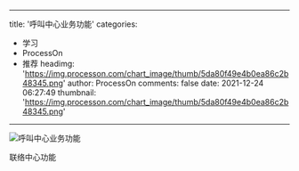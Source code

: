 
---
title: '呼叫中心业务功能'
categories: 
 - 学习
 - ProcessOn
 - 推荐
headimg: 'https://img.processon.com/chart_image/thumb/5da80f49e4b0ea86c2b48345.png'
author: ProcessOn
comments: false
date: 2021-12-24 06:27:49
thumbnail: 'https://img.processon.com/chart_image/thumb/5da80f49e4b0ea86c2b48345.png'
---

<div>   
<img class="thumb" alt="呼叫中心业务功能" src="https://img.processon.com/chart_image/thumb/5da80f49e4b0ea86c2b48345.png" referrerpolicy="no-referrer">
<p>联络中心功能</p>  
</div>
            